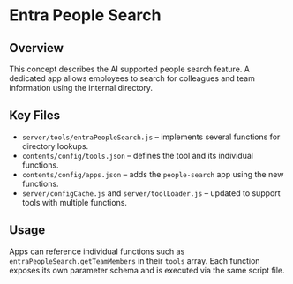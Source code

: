 # Entra People Search

## Overview
This concept describes the AI supported people search feature. A dedicated app allows employees to search for colleagues and team information using the internal directory.

## Key Files
- `server/tools/entraPeopleSearch.js` – implements several functions for directory lookups.
- `contents/config/tools.json` – defines the tool and its individual functions.
- `contents/config/apps.json` – adds the `people-search` app using the new functions.
- `server/configCache.js` and `server/toolLoader.js` – updated to support tools with multiple functions.

## Usage
Apps can reference individual functions such as `entraPeopleSearch.getTeamMembers` in their `tools` array. Each function exposes its own parameter schema and is executed via the same script file.
